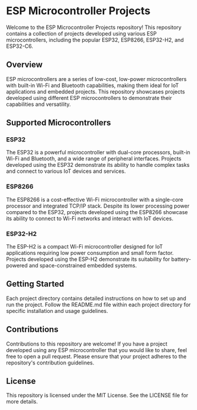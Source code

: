 # ESP Microcontroller Projects

Welcome to the ESP Microcontroller Projects repository! This repository contains a collection of projects developed using various ESP microcontrollers, including the popular ESP32, ESP8266, ESP32-H2, and ESP32-C6.

## Overview

ESP microcontrollers are a series of low-cost, low-power microcontrollers with built-in Wi-Fi and Bluetooth capabilities, making them ideal for IoT applications and embedded projects. This repository showcases projects developed using different ESP microcontrollers to demonstrate their capabilities and versatility.

## Supported Microcontrollers

### ESP32

The ESP32 is a powerful microcontroller with dual-core processors, built-in Wi-Fi and Bluetooth, and a wide range of peripheral interfaces. Projects developed using the ESP32 demonstrate its ability to handle complex tasks and connect to various IoT devices and services.

### ESP8266

The ESP8266 is a cost-effective Wi-Fi microcontroller with a single-core processor and integrated TCP/IP stack. Despite its lower processing power compared to the ESP32, projects developed using the ESP8266 showcase its ability to connect to Wi-Fi networks and interact with IoT devices.

### ESP32-H2

The ESP-H2 is a compact Wi-Fi microcontroller designed for IoT applications requiring low power consumption and small form factor. Projects developed using the ESP-H2 demonstrate its suitability for battery-powered and space-constrained embedded systems.

## Getting Started

Each project directory contains detailed instructions on how to set up and run the project. Follow the README.md file within each project directory for specific installation and usage guidelines.

## Contributions

Contributions to this repository are welcome! If you have a project developed using any ESP microcontroller that you would like to share, feel free to open a pull request. Please ensure that your project adheres to the repository's contribution guidelines.

## License

This repository is licensed under the MIT License. See the LICENSE file for more details.
